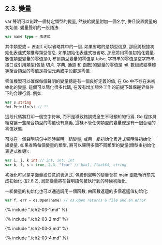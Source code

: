 ## 2.3. 變量

var 聲明可以創建一個特定類型的變量, 然後給變量附加一個名字, 併且設置變量的初始值. 變量聲明的一般語法:

```Go
var name type = 表達式
```

其中類型或 `= 表達式` 可以省略其中的一個. 如果省略的是類型信息, 那麽將根據初始化表達式類推導類型信息. 如果初始化表達式被省略, 那麽將用零值初始化變量. 數值類型變量的零值是0, 布爾類型變量的零值是 false, 字符串的零值是空字符串, 接口或引用類型(包括 切片, 字典, 通道 和 函數)的變量的零值是 nil. 數組或結構體等聚合類型的零值是每個元素或字段都是零值.

零值機製可以確保每個聲明的變量總是有一個良好定義的值, 在 Go 中不存在未初始化的變量. 這個可以簡化很多代碼, 在沒有增加額外工作的前提下確保邊界條件下的合理行爲. 例如:

```Go
var s string
fmt.Println(s) // ""
```

這段代碼將打印一個空字符串, 而不是導致錯誤或産生不可預知的行爲. Go 程序員經常讓一些聚合類型的零值也有意義, 這樣不管任何類型的變量總是有一個合理的零值狀態.

可以在一個聲明語句中同時聲明一組變量, 或用一組初始化表達式聲明併初始化一組變量.
如果省略每個變量的類型, 將可以聲明多個不同類型的變量(類型由初始化表達式推導):

```Go
var i, j, k int // int, int, int
var b, f, s = true, 2.3, "four" // bool, float64, string
```

初始化可以是字面量或任意的表達式. 包級别聲明的變量會在 main 函數執行前完成初始化 (§2.6.2), 局部變量將在聲明語句被執行到的時候初始化.

一組變量的初始化也可以通過調用一個函數, 由函數返迴的多個返迴值初始化:

```Go
var f, err = os.Open(name) // os.Open returns a file and an error
```

{% include "./ch2-03-1.md" %}

{% include "./ch2-03-2.md" %}

{% include "./ch2-03-3.md" %}

{% include "./ch2-03-4.md" %}




